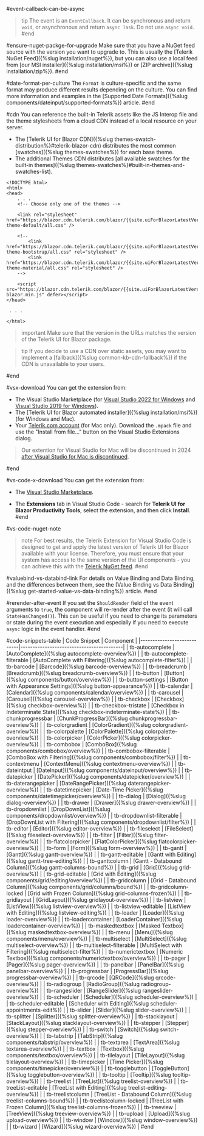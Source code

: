#event-callback-can-be-async
>tip The event is an `EventCallback`. It can be synchronous and return `void`, or asynchronous and return `async Task`. Do not use `async void`.
#end

#ensure-nuget-packge-for-upgrade
Make sure that you have a NuGet feed source with the version you want to upgrade to. This is usually the [Telerik NuGet Feed]({%slug installation/nuget%}), but you can also use a local feed from [our MSI installer]({%slug installation/msi%}) or [ZIP archive]({%slug installation/zip%}).
#end

#date-format-per-culture
The `Format` is culture-specific and the same format may produce different results depending on the culture. You can find more information and examples in the [Supported Date Formats]({%slug components/dateinput/supported-formats%}) article.
#end

#cdn
You can reference the built-in Telerik assets like the JS Interop file and the theme stylesheets from a cloud CDN instead of a local resource on your server.

   * The [Telerik UI for Blazor CDN]({%slug themes-swatch-distribution%}#telerik-blazor-cdn) distributes the most common [swatches]({%slug themes-swatches%}) for each base theme.
   * The additional Themes CDN distributes [all available swatches for the built-in themes]({%slug themes-swatches%}#built-in-themes-and-swatches-list).

````CSHTML
<!DOCTYPE html>
<html>
<head>
    . . .
    <!-- Choose only one of the themes -->
    
    <link rel="stylesheet" href="https://blazor.cdn.telerik.com/blazor/{{site.uiForBlazorLatestVersion}}/kendo-theme-default/all.css" />
    
    <!-- 
        <link href="https://blazor.cdn.telerik.com/blazor/{{site.uiForBlazorLatestVersion}}/kendo-theme-bootstrap/all.css" rel="stylesheet" />
        <link href="https://blazor.cdn.telerik.com/blazor/{{site.uiForBlazorLatestVersion}}/kendo-theme-material/all.css" rel="stylesheet" />
    -->
    
    <script src="https://blazor.cdn.telerik.com/blazor/{{site.uiForBlazorLatestVersion}}/telerik-blazor.min.js" defer></script>
</head>

 . . .
 
</html>
````


>important Make sure that the version in the URLs matches the version of the Telerik UI for Blazor package.

>tip If you decide to use a CDN over static assets, you may want to implement a [fallback]({%slug common-kb-cdn-fallback%}) if the CDN is unavailable to your users.


#end



#vsx-download
You can get the extension from:

* The Visual Studio Marketplace (for [Visual Studio 2022 for Windows](https://marketplace.visualstudio.com/items?itemName=TelerikInc.ProgressTelerikBlazorVSExtensions) and [Visual Studio 2019 for Windows](https://marketplace.visualstudio.com/items?itemName=TelerikInc.TelerikBlazorVSExtensions)).
* The [Telerik UI for Blazor automated installer]({%slug installation/msi%}) (for Windows and Mac).
* Your [Telerik.com account](https://www.telerik.com/account/product-download?product=BLAZOR) (for Mac only). Download the `.mpack` file and use the "Install from file..." button on the Visual Studio Extensions dialog.

> Our extention for Visual Studio for Mac will be discontinued in 2024 [after Visual Studio for Mac is discontinued](https://learn.microsoft.com/en-us/visualstudio/mac/what-happened-to-vs-for-mac).

#end


#vs-code-x-download
You can get the extension from:

* The [Visual Studio Marketplace](https://marketplace.visualstudio.com/items?itemName=TelerikInc.blazortemplatewizard).

* The **Extensions** tab in Visual Studio Code - search for **Telerik UI for Blazor Productivity Tools**, select the extension, and then click **Install**.
#end

#vs-code-nuget-note
>note For best results, the Telerik Extension for Visual Studio Code is designed to get and apply the latest version of Telerik UI for Blazor available with your license. Therefore, you must ensure that your system has access to the same version of the UI components - you can achieve this with the [Telerik NuGet feed](../../installation/nuget).
#end


#valuebind-vs-databind-link
For details on Value Binding and Data Binding, and the differences between them, see the [Value Binding vs Data Binding]({%slug get-started-value-vs-data-binding%}) article.
#end



#rerender-after-event
If you set the `ShouldRender` field of the event arguments to `true`, the component will re-render after the event (it will call `StateHasChanged()`). This can be useful if you need to change its parameters or state during the event execution and especially if you need to execute `async` logic in the event handler.
#end

#code-snippets-table
| Code Snippet               | Component                                |
|----------------------------|------------------------------------------|
| tb-autocomplete            | [AutoComplete]({%slug autocomplete-overview%}) |
| tb-autocomplete-filterable | [AutoComplete with Filtering]({%slug autocomplete-filter%}) |
| tb-barcode                 | [Barcode]({%slug barcode-overview%})     |
| tb-breadcrumb              | [Breadcrumb]({%slug breadcrumb-overview%}) |
| tb-button                  | [Button]({%slug components/button/overview%}) |
| tb-button-settings         | [Button with Appearance Settings]({%slug button-appearance%}) |
| tb-calendar                | [Calendar]({%slug components/calendar/overview%}) |
| tb-carousel                | [Carousel]({%slug carousel-overview%})   |
| tb-checkbox                | [Checkbox]({%slug checkbox-overview%})   |
| tb-checkbox-tristate       | [Checkbox in Indeterminate State]({%slug checkbox-indeterminate-state%}) |
| tb-chunkprogressbar        | [ChunkProgressBar]({%slug chunkprogressbar-overview%}) |
| tb-colorgradient           | [ColorGradient]({%slug colorgradient-overview%}) |
| tb-colorpalette            | [ColorPalette]({%slug colorpalette-overview%})    |
| tb-colorpicker             | [ColorPicker]({%slug colorpicker-overview%}) |
| tb-combobox                | [ComboBox]({%slug components/combobox/overview%}) |
| tb-combobox-filterable     | [ComboBox with Filtering]({%slug components/combobox/filter%}) |
| tb-contextmenu             | [ContextMenu]({%slug contextmenu-overview%}) |
| tb-dateintput              | [DateInput]({%slug components/dateinput/overview%}) |
| tb-datepicker              | [DatePicker]({%slug components/datepicker/overview%}) |
| tb-daterangepicker         | [DateRangePicker]({%slug daterangepicker-overview%}) |
| tb-datetimepicker          | [Date-Time Picker]({%slug components/datetimepicker/overview%}) |
| tb-dialog                  | [Dialog]({%slug dialog-overview%})       |
| tb-drawer                  | [Drawer]({%slug drawer-overview%})       |
| tb-dropdownlist            | [DropDownList]({%slug components/dropdownlist/overview%}) |
| tb-dropdownlist-filterable | [DropDownList with Filtering]({%slug components/dropdownlist/filter%}) |
| tb-editor                  | [Editor]({%slug editor-overview%})       |
| tb-fileselect              | [FileSelect]({%slug fileselect-overview%}) |
| tb-filter                  | [Filter]({%slug filter-overview%})       |
| tb-flatcolorpicker         | [FlatColorPicker]({%slug flatcolorpicker-overview%}) |
| tb-form                    | [Form]({%slug form-overview%})           |
| tb-gantt                   | [Gantt]({%slug gantt-overview%})         |
| tb-gantt-editable          | [Gantt with Editing]({%slug gantt-tree-editing%}) |
| tb-ganttcolumn             | [Gantt - Databound Column]({%slug gantt-columns-bound%}) |
| tb-grid                    | [Grid]({%slug grid-overview%})           |
| tb-grid-editable           | [Grid with Editing]({%slug components/grid/editing/overview%}) |
| tb-gridcolumn              | [Grid - Databound Column]({%slug components/grid/columns/bound%}) |
| tb-gridcolumn-locked       | [Grid with Frozen Column]({%slug grid-columns-frozen%}) |
| tb-gridlayout              | [GridLayout]({%slug gridlayout-overview%}) |
| tb-listview                | [ListView]({%slug listview-overview%})   |
| tb-listview-editable       | [ListView with Editing]({%slug listview-editing%}) |
| tb-loader                  | [Loader]({%slug loader-overview%})       |
| tb-loadercontainer         | [LoaderContainer]({%slug loadercontainer-overview%}) |
| tb-maskedtextbox           | [Masked Textbox]({%slug maskedtextbox-overview%}) |
| tb-menu                    | [Menu]({%slug components/menu/overview%}) |
| tb-multiselect             | [MultiSelect]({%slug multiselect-overview%}) |
| tb-multiselect-filterable  | [MultiSelect with Filtering]({%slug multiselect-filter%}) |
| tb-numerictextbox          | [Numeric Textbox]({%slug components/numerictextbox/overview%}) |
| tb-pager                   | [Pager]({%slug pager-overview%})         |
| tb-panelbar                | [PanelBar]({%slug panelbar-overview%})   |
| tb-progressbar             | [ProgressBar]({%slug progressbar-overview%}) |
| tb-qrcode                  | [QRCode]({%slug qrcode-overview%})       |
| tb-radiogroup              | [RadioGroup]({%slug radiogroup-overview%}) |
| tb-rangeslider             | [RangeSlider]({%slug rangeslider-overview%}) |
| tb-scheduler               | [Scheduler]({%slug scheduler-overview%}) |
| tb-scheduler-editable      | [Scheduler with Editing]({%slug scheduler-appointments-edit%}) |
| tb-slider                  | [Slider]({%slug slider-overview%})       |
| tb-splitter                | [Splitter]({%slug splitter-overview%})   |
| tb-stacklayout             | [StackLayout]({%slug stacklayout-overview%}) |
| tb-stepper                 | [Stepper]({%slug stepper-overview%})     |
| tb-switch                  | [Switch]({%slug switch-overview%})       |
| tb-tabstrip                | [TabStrip]({%slug components/tabstrip/overview%}) |
| tb-textarea                | [TextArea]({%slug textarea-overview%})   |
| tb-textbox                 | [Textbox]({%slug components/textbox/overview%}) |
| tb-tilelayout              | [TileLayout]({%slug tilelayout-overview%}) |
| tb-timepicker              | [Time Picker]({%slug components/timepicker/overview%}) |
| tb-togglebutton            | [ToggleButton]({%slug togglebutton-overview%}) |
| tb-tooltip                 | [Tooltip]({%slug tooltip-overview%})     |
| tb-treelist                | [TreeList]({%slug treelist-overview%})   |
| tb-treeList-editable       | [TreeList with Editing]({%slug treelist-editing-overview%}) |
| tb-treelistcolumn          | [TreeList - Databound Column]({%slug treelist-columns-bound%}) |
| tb-treelistcolumn-locked   | [TreeList with Frozen Column]({%slug treelist-columns-frozen%}) |
| tb-treeview                | [TreeView]({%slug treeview-overview%})   |
| tb-upload                  | [Upload]({%slug upload-overview%})       |
| tb-window                  | [Window]({%slug window-overview%}) |
| tb-wizard                  | [Wizard]({%slug wizard-overview%})       |
#end
